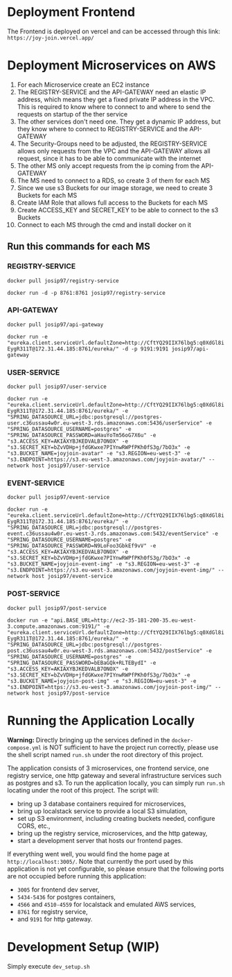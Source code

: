 # Deployment Frontend
The Frontend is deployed on vercel and can be accessed through this link: `https://joy-join.vercel.app/`

# Deployment Microservices on AWS
1. For each Microservice create an EC2 instance
2. The REGISTRY-SERVICE and the API-GATEWAY need an elastic IP address, which means they get a fixed private IP address in the VPC. This is required to know where to connect to and where to send the requests on startup of the ther service
3. The other services don't need one. They get a dynamic IP address, but they know where to connect to REGISTRY-SERVICE and the API-GATEWAY
4. The Security-Groups need to be adjusted, the REGISTRY-SERVICE allows only requests from the VPC and the API-GATEWAY allows all request, since it has to be able to communicate with the internet
5. The other MS only accept requests from the ip coming from the API-GATEWAY
6. The MS need to connect to a RDS, so create 3 of them for each MS
7. Since we use s3 Buckets for our image storage, we need to create 3 Buckets for each MS
8. Create IAM Role that allows full access to the Buckets for each MS
9. Create ACCESS_KEY and SECRET_KEY to be able to connect to the s3 Buckets
10. Connect to each MS through the cmd and install docker on it

## Run this commands for each MS
### REGISTRY-SERVICE
`docker pull josip97/registry-service`

`docker run -d -p 8761:8761 josip97/registry-service`

### API-GATEWAY
`docker pull josip97/api-gateway`

`docker run -e "eureka.client.serviceUrl.defaultZone=http://CftYQ29IIX76lbg5:q0XdGl8iEygR311T@172.31.44.185:8761/eureka/" -d -p 9191:9191 josip97/api-gateway`

### USER-SERVICE
`docker pull josip97/user-service`

`docker run -e "eureka.client.serviceUrl.defaultZone=http://CftYQ29IIX76lbg5:q0XdGl8iEygR311T@172.31.44.185:8761/eureka/" -e "SPRING_DATASOURCE_URL=jdbc:postgresql://postgres-user.c36ussau4w0r.eu-west-3.rds.amazonaws.com:5436/userService" -e "SPRING_DATASOURCE_USERNAME=postgres" -e "SPRING_DATASOURCE_PASSWORD=aHauYoTm56oG7X6u" -e "s3.ACCESS_KEY=AKIAXYBJKEDVALB7ONOX" -e "s3.SECRET_KEY=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" -e "s3.BUCKET_NAME=joyjoin-avatar" -e "s3.REGION=eu-west-3" -e "s3.ENDPOINT=https://s3.eu-west-3.amazonaws.com/joyjoin-avatar/" --network host josip97/user-service`

### EVENT-SERVICE
`docker pull josip97/event-service`

`docker run -e "eureka.client.serviceUrl.defaultZone=http://CftYQ29IIX76lbg5:q0XdGl8iEygR311T@172.31.44.185:8761/eureka/" -e "SPRING_DATASOURCE_URL=jdbc:postgresql://postgres-event.c36ussau4w0r.eu-west-3.rds.amazonaws.com:5432/eventService" -e "SPRING_DATASOURCE_USERNAME=postgres" -e "SPRING_DATASOURCE_PASSWORD=N9LoFoo3GbkEf9vV" -e "s3.ACCESS_KEY=AKIAXYBJKEDVALB7ONOX" -e "s3.SECRET_KEY=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" -e "s3.BUCKET_NAME=joyjoin-event-img" -e "s3.REGION=eu-west-3" -e "s3.ENDPOINT=https://s3.eu-west-3.amazonaws.com/joyjoin-event-img/" --network host josip97/event-service`

### POST-SERVICE
`docker pull josip97/post-service`

`docker run -e "api.BASE_URL=http://ec2-35-181-200-35.eu-west-3.compute.amazonaws.com:9191/" -e "eureka.client.serviceUrl.defaultZone=http://CftYQ29IIX76lbg5:q0XdGl8iEygR311T@172.31.44.185:8761/eureka/" -e "SPRING_DATASOURCE_URL=jdbc:postgresql://postgres-post.c36ussau4w0r.eu-west-3.rds.amazonaws.com:5432/postService" -e "SPRING_DATASOURCE_USERNAME=postgres" -e "SPRING_DATASOURCE_PASSWORD=bEBaGQk+RLTEBydI" -e "s3.ACCESS_KEY=AKIAXYBJKEDVALB7ONOX" -e "s3.SECRET_KEY=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" -e "s3.BUCKET_NAME=joyjoin-post-img" -e "s3.REGION=eu-west-3" -e "s3.ENDPOINT=https://s3.eu-west-3.amazonaws.com/joyjoin-post-img/" --network host josip97/post-service`



# Running the Application Locally

**Warning:** Directly bringing up the services defined in the `docker-compose.yml` is NOT sufficient to have the project
run correctly, please use the shell script named `run.sh` under the root directory of this project.

The application consists of 3 microservices, one frontend service, one registry service, one http gateway and several
infrastructure services such as postgres and s3. To run the application locally, you can simply run `run.sh` locating
under the root of this project. The script will:

- bring up 3 database containers required for microservices,
- bring up localstack service to provide a local S3 simulation,
- set up S3 environment, including creating buckets needed, configure CORS, etc.,
- bring up the registry service, microservices, and the http gateway,
- start a development server that hosts our frontend pages.

If everything went well, you would find the home page at `http://localhost:3005/`. Note that currently the
port used by this application is not yet configurable, so please ensure that the following ports are not occupied before
running this application:

- `3005` for frontend dev server,
- `5434-5436` for postgres containers,
- `4566` and `4510-4559` for localstack and emulated AWS services,
- `8761` for registry service,
- and `9191` for http gateway.

# Development Setup (WIP)

Simply execute `dev_setup.sh`
